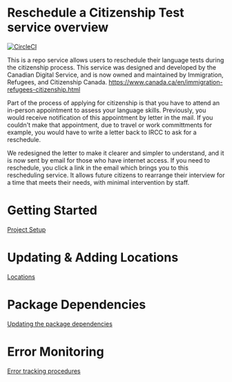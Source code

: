 # Reschedule a Citizenship Test service overview

[![CircleCI](https://circleci.com/gh/cds-snc/ircc-rescheduler.svg?style=svg)](https://circleci.com/gh/cds-snc/ircc-rescheduler)

This is a repo service allows users to reschedule their language tests during the citizenship process. This service was designed and developed by the Canadian Digital Service, and is now owned and maintained by Immigration, Refugees, and Citizenship Canada. https://www.canada.ca/en/immigration-refugees-citizenship.html

Part of the process of applying for citizenship is that you have to attend an in-person appointment to assess your language skills. Previously, you would receive notification of this appointment by letter in the mail. If you couldn't make that appointment, due to travel or work committments for example, you would have to write a letter back to IRCC to ask for a reschedule.

We redesigned the letter to make it clearer and simpler to understand, and it is now sent by email for those who have internet access. If you need to reschedule, you click a link in the email which brings you to this rescheduling service. It allows future citizens to rearrange their interview for a time that meets their needs, with minimal intervention by staff.


# Getting Started
[Project Setup](web/README.md)

# Updating & Adding Locations
[Locations](docs/location-setup.md)

# Package Dependencies
[Updating the package dependencies](docs/upgrade.md)

# Error Monitoring
[Error tracking procedures](docs/error-tracking.md)
